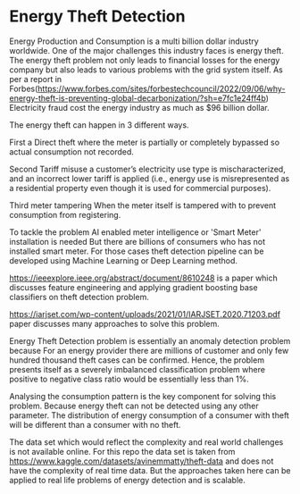 # Energy Theft Detection

Energy Production and Consumption is a multi billion dollar industry worldwide. One of the major challenges this industry faces is energy theft.
The energy theft problem not only leads to financial losses for the energy company but also leads to various problems with the grid system itself.
As per a report in Forbes(https://www.forbes.com/sites/forbestechcouncil/2022/09/06/why-energy-theft-is-preventing-global-decarbonization/?sh=e7fc1e24ff4b) Electricity fraud cost the energy industry as much as $96 billion dollar.

The energy theft can happen in 3 different ways.

First a Direct theft where the meter is partially or completely bypassed so actual consumption not recorded.

Second Tariff misuse a customer’s electricity use type is mischaracterized, and an incorrect lower tariff is applied (i.e., energy use is misrepresented as a residential property even though it is used for commercial purposes).


Third meter tampering When the meter itself is tampered with to prevent consumption from registering. 

To tackle the problem AI enabled meter intelligence or 'Smart Meter' installation is needed But there are billions of consumers who has not installed smart meter. For those cases theft detection pipeline can be developed using Machine Learning or Deep Learning method.


https://ieeexplore.ieee.org/abstract/document/8610248 is a paper which discusses feature engineering and applying gradient boosting base classifiers on theft detection problem.

https://iarjset.com/wp-content/uploads/2021/01/IARJSET.2020.71203.pdf paper discusses many approaches to solve this problem.

Energy Theft Detection problem is essentially an anomaly detection problem because For an energy provider there are millions of customer and only few hundred thousand theft cases can be confirmed. Hence, the problem presents itself as a severely imbalanced classification problem where positive to negative class ratio would be essentially less than 1%.

Analysing the consumption pattern is the key component for solving this problem. Because energy theft can not be detected using any other parameter. The distribution of energy consumption of a consumer with theft will be different than a consumer with no theft.

The data set which would reflect the complexity and real world challenges is not available online. For this repo the data set is taken from https://www.kaggle.com/datasets/avinemmatty/theft-data and does not have the complexity of real time data.
But the approaches taken here can be applied to real life problems of energy detection and is scalable.


